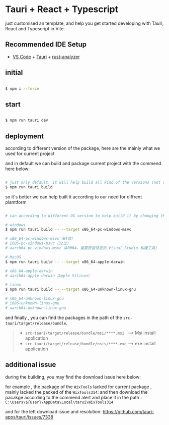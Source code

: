 # Tauri + React + Typescript

just customised an template, and help you get started developing with Tauri, React and Typescript in Vite.

## Recommended IDE Setup

- [VS Code](https://code.visualstudio.com/) + [Tauri](https://marketplace.visualstudio.com/items?itemName=tauri-apps.tauri-vscode) + [rust-analyzer](https://marketplace.visualstudio.com/items?itemName=rust-lang.rust-analyzer)


## initial

```bash

$ npm i --force

```


## start


```bash

$ npm run tauri dev

```


## deployment

according to different version of the package, here are the mainly what we used for current project

and in default we can build and package current project with the commend here below:

```bash

# just only default, it will help build all kind of the versions (not recomend)
$ npm run tauri build

```

so it's better we can help built it according to our need for diffrent plamtform

```bash

# can according to different OS version to help build it by changing the parameters of the target here below (recomend)

# windows
$ npm run tauri build -- --target x86_64-pc-windows-msvc

# x86_64-pc-windows-msvc（64位）
# i686-pc-windows-msvc（32位）
# aarch64-pc-windows-msvc（ARM64，需要安装特定的 Visual Studio 构建工具）

# MacOS
$ npm run tauri build -- --target x86_64-apple-darwin

# x86_64-apple-darwin
# aarch64-apple-darwin（Apple Silicon）

# linux
$ npm run tauri build -- --target x86_64-unknown-linux-gnu

# x86_64-unknown-linux-gnu
# i686-unknown-linux-gnu
# aarch64-unknown-linux-gnu 


```
and finally , you can find the packages in the path of the `src-tauri/target/release/bundle`.


> - `src-tauri/target/release/bundle/msi/****.msi `    --> Msi install application
> - `src-tauri/target/release/bundle/nsis/****.exe`    --> exe install application


## additional issue

during the building, you may find the download issue here below:

for example , the package of the `WixTools` lacked
for current package , mainly lacked the packed of the `WixTools314`:
and then download the pacakge according to the commend alert and place it in the path : `C:\Users\${User}\AppData\Local\tarui\WixTools314`

and for the left download issue and resolution:
https://github.com/tauri-apps/tauri/issues/7338
